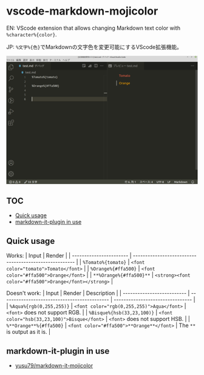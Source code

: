 # vscode-markdown-mojicolor
EN:  VScode extension that allows changing Markdown text color with `%character%{color}`.

JP: `%文字%{色}`でMarkdownの文字色を変更可能にするVScode拡張機能｡

![](https://github.com/yusu79/vscode-markdown-mojicolor/blob/main/img/intro.png)

<!-- omit in toc -->
## TOC
- [Quick usage](#quick-usage)
- [markdown-it-plugin in use](#markdown-it-plugin-in-use)

## Quick usage

Works:
| Input                   | Render                                                 | 
| ----------------------- | ------------------------------------------------------ | 
| `%Tomato%{tomato}`      | `<font color="tomato">Tomato</font>`                   | 
| `%Orange%{#ffa500}`     | `<font color="#ffa500">Orange</font>`                  | 
| `**%Orange%{#ffa500}**` | `<strong><font color="#ffa500">Orange</font></strong>` | 

Doesn't work:
| Input                      | Render                                       | Description                      | 
| -------------------------- | -------------------------------------------- | -------------------------------- | 
| `%Aqua%{rgb(0,255,255)}`   | `<font color="rgb(0,255,255)">Aqua</font>`   | `<font>` does not support RGB.   | 
| `%Bisque%{hsb(33,23,100)}` | `<font color="hsb(33,23,100)">Bisque</font>` | `<font>` does not support HSB.   | 
| `%**Orange**%{#ffa500}`    | `<font color="#ffa500">**Orange**</font>`    | The `**` is output as it is. | 



## markdown-it-plugin in use
- [yusu79/markdown-it-mojicolor](https://l.pg1x.com/sggo)
